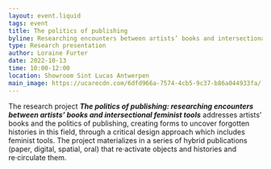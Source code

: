 ```yaml
---
layout: event.liquid
tags: event
title: The politics of publishing
byline: Researching encounters between artists’ books and intersectional feminist tools
type: Research presentation
author: Loraine Furter
date: 2022-10-13
time: 10:00-12:00
location: Showroom Sint Lucas Antwerpen
main_image: https://ucarecdn.com/6dfd966a-7574-4cb5-9c37-b86a044933fa/
---
```

The research project ***The politics of publishing: researching encounters between artists’ books and intersectional feminist tools*** addresses artists’ books and the politics of publishing, creating forms to uncover forgotten histories in this field, through a critical design approach which includes feminist tools. The project materializes in a series of hybrid publications (paper, digital, spatial, oral) that re·activate objects and histories and re·circulate them.